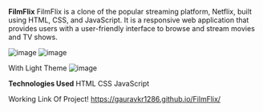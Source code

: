 **FilmFlix**
FilmFlix is a clone of the popular streaming platform, Netflix, built using HTML, CSS, and JavaScript. It is a responsive web application that provides users with a user-friendly interface to browse and stream movies and TV shows.

![image](https://user-images.githubusercontent.com/84120770/233860551-ccc42433-a3c6-449f-8b41-cc6426e6ce31.png)
![image](https://user-images.githubusercontent.com/84120770/233860559-a314375a-f632-48ec-8675-4a29a1418aae.png)

With Light Theme
![image](https://user-images.githubusercontent.com/84120770/233860593-02e2a6b1-5ef4-4511-9ddf-2cf4e1dde856.png)


**Technologies Used**
HTML
CSS
JavaScript

Working Link Of Project!
https://gauravkr1286.github.io/FilmFlix/
